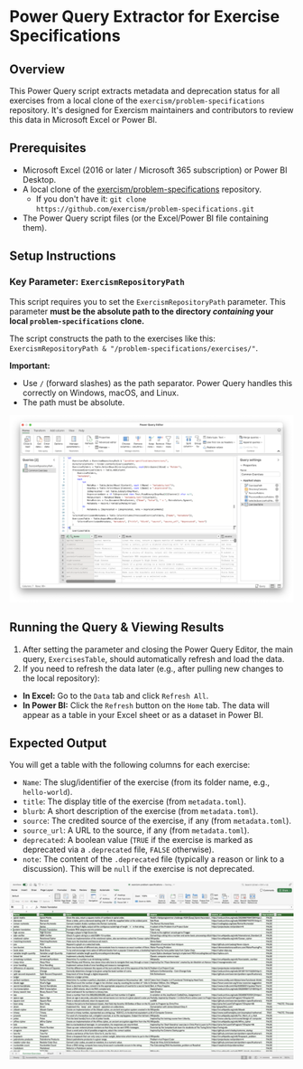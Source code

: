 # Power Query Extractor for Exercise Specifications

## Overview

This Power Query script extracts metadata and deprecation status for all exercises from a local clone of the `exercism/problem-specifications` repository. It's designed for Exercism maintainers and contributors to review this data in Microsoft Excel or Power BI.

## Prerequisites

* Microsoft Excel (2016 or later / Microsoft 365 subscription) or Power BI Desktop.
* A local clone of the [exercism/problem-specifications](https://github.com/exercism/problem-specifications) repository.
  * If you don't have it: `git clone https://github.com/exercism/problem-specifications.git`
* The Power Query script files (or the Excel/Power BI file containing them).

## Setup Instructions

### Key Parameter: `ExercismRepositoryPath`

This script requires you to set the `ExercismRepositoryPath` parameter. This parameter **must be the absolute path to the directory *containing* your local `problem-specifications` clone.**

The script constructs the path to the exercises like this: `ExercismRepositoryPath & "/problem-specifications/exercises/"`.

**Important:**
* Use `/` (forward slashes) as the path separator. Power Query handles this correctly on Windows, macOS, and Linux.
* The path must be absolute.

![power-query-editor.png](../../assets/power-query-editor.png)

## Running the Query & Viewing Results

1.  After setting the parameter and closing the Power Query Editor, the main query, `ExercisesTable`, should automatically refresh and load the data.
2.  If you need to refresh the data later (e.g., after pulling new changes to the local repository):
  * **In Excel:** Go to the `Data` tab and click `Refresh All`.
  * **In Power BI:** Click the `Refresh` button on the `Home` tab.
    The data will appear as a table in your Excel sheet or as a dataset in Power BI.

## Expected Output

You will get a table with the following columns for each exercise:

* `Name`: The slug/identifier of the exercise (from its folder name, e.g., `hello-world`).
* `title`: The display title of the exercise (from `metadata.toml`).
* `blurb`: A short description of the exercise (from `metadata.toml`).
* `source`: The credited source of the exercise, if any (from `metadata.toml`).
* `source_url`: A URL to the source, if any (from `metadata.toml`).
* `deprecated`: A boolean value (`TRUE` if the exercise is marked as deprecated via a `.deprecated` file, `FALSE` otherwise).
* `note`: The content of the `.deprecated` file (typically a reason or link to a discussion). This will be `null` if the exercise is not deprecated.

![common-exercises.png](../../assets/common-exercises.png)

